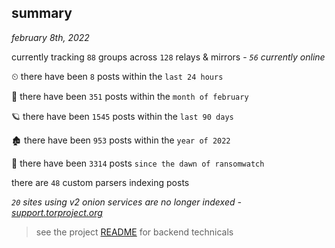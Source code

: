
## summary
_february 8th, 2022_

currently tracking `88` groups across `128` relays & mirrors - _`56` currently online_

⏲ there have been `8` posts within the `last 24 hours`

🦈 there have been `351` posts within the `month of february`

🪐 there have been `1545` posts within the `last 90 days`

🏚 there have been `953` posts within the `year of 2022`

🦕 there have been `3314` posts `since the dawn of ransomwatch`

there are `48` custom parsers indexing posts

_`20` sites using v2 onion services are no longer indexed - [support.torproject.org](https://support.torproject.org/onionservices/v2-deprecation/)_

> see the project [README](https://github.com/thetanz/ransomwatch#ransomwatch--) for backend technicals
